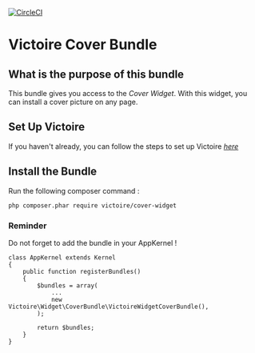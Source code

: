 [![CircleCI](https://circleci.com/gh/Victoire/WidgetCoverBundle.svg?style=shield)](https://circleci.com/gh/Victoire/WidgetCoverBundle)


Victoire Cover Bundle
============

## What is the purpose of this bundle

This bundle gives you access to the *Cover Widget*.
With this widget, you can install a cover picture on any page.

## Set Up Victoire

If you haven't already, you can follow the steps to set up Victoire *[here](https://github.com/Victoire/victoire/blob/master/doc/setup.md)*

## Install the Bundle

Run the following composer command :

    php composer.phar require victoire/cover-widget

### Reminder

Do not forget to add the bundle in your AppKernel !

    class AppKernel extends Kernel
    {
        public function registerBundles()
        {
            $bundles = array(
                ...
                new Victoire\Widget\CoverBundle\VictoireWidgetCoverBundle(),
            );

            return $bundles;
        }
    }
